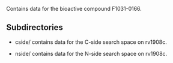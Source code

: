 Contains data for the bioactive compound F1031-0166.

## Subdirectories

- cside/ contains data for the C-side search space on rv1908c.

- nside/ contains data for the N-side search space on rv1908c.


